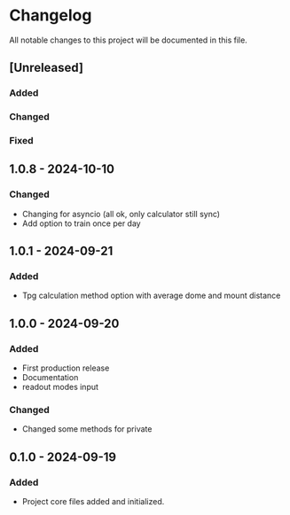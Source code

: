 # Changelog
All notable changes to this project will be documented in this file.

## [Unreleased]
### Added
### Changed
### Fixed

## 1.0.8 - 2024-10-10
### Changed
- Changing for asyncio (all ok, only calculator still sync)
- Add option to train once per day

## 1.0.1 - 2024-09-21
### Added
- Tpg calculation method option  with average dome and mount distance

## 1.0.0 - 2024-09-20
### Added
- First production release
- Documentation
- readout modes input

### Changed
- Changed some methods for private


## 0.1.0 - 2024-09-19
### Added
- Project core files added and initialized.
